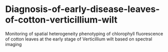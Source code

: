 # Diagnosis-of-early-disease-leaves-of-cotton-verticillium-wilt
Monitoring of spatial heterogeneity phenotyping of chlorophyll fluorescence of cotton leaves at the early stage of Verticillium wilt based on spectral imaging

